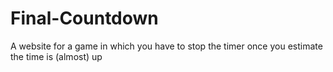 # Final-Countdown
A website for a game in which you have to stop the timer once you  estimate the time is (almost) up

